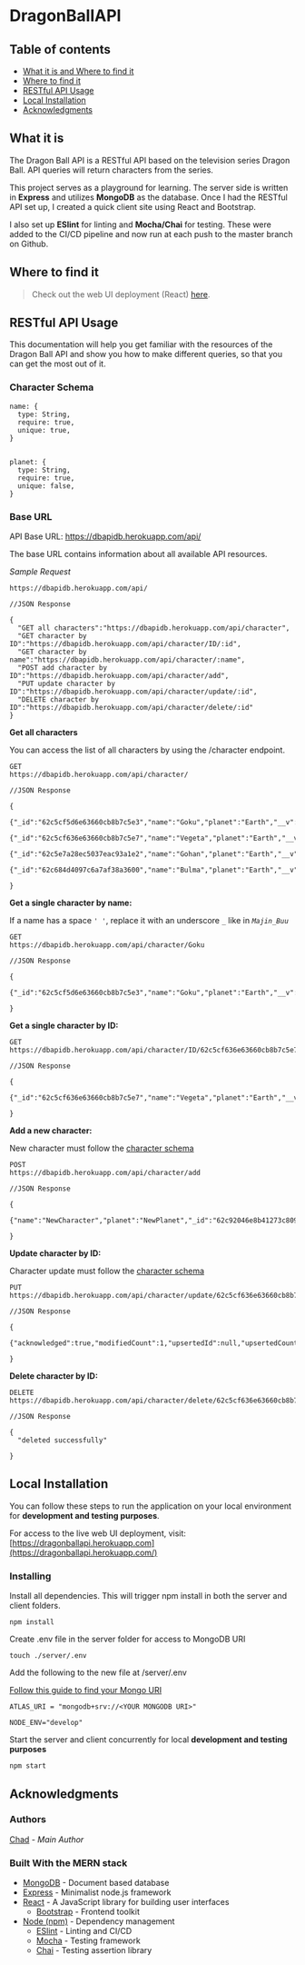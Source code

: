 # DragonBallAPI

## Table of contents 

- [What it is and Where to find it](#what-it-is)
- [Where to find it](#where-to-find-it)
- [RESTful API Usage](#restful-api-usage)
- [Local Installation](#local-installation)
- [Acknowledgments](#acknowledgments)

## What it is

The Dragon Ball API is a RESTful API based on the television series Dragon Ball. API queries will return characters from the series. 

This project serves as a playground for learning. The server side is written in **Express** and utilizes **MongoDB** as the database. Once I had the RESTful API set up, I created a quick client site using React and Bootstrap.

I also set up **ESlint** for linting and **Mocha/Chai** for testing. These were added to the CI/CD pipeline and now run at each push to the master branch on Github. 

## Where to find it

> Check out the web UI deployment (React) [here](https://dragonballapi.herokuapp.com/).

## RESTful API Usage
This documentation will help you get familiar with the resources of the Dragon Ball API and show you how to make different queries, so that you can get the most out of it.

### Character Schema
```
name: {
  type: String,
  require: true,
  unique: true,
}


planet: {
  type: String,
  require: true,
  unique: false,
}
```

### Base URL
API Base URL: https://dbapidb.herokuapp.com/api/

The base URL contains information about all available API resources.

*Sample Request*
```
https://dbapidb.herokuapp.com/api/
```
```
//JSON Response

{
  "GET all characters":"https://dbapidb.herokuapp.com/api/character",
  "GET character by ID":"https://dbapidb.herokuapp.com/api/character/ID/:id",
  "GET character by name":"https://dbapidb.herokuapp.com/api/character/:name",
  "POST add character by ID":"https://dbapidb.herokuapp.com/api/character/add",
  "PUT update character by ID":"https://dbapidb.herokuapp.com/api/character/update/:id",
  "DELETE character by ID":"https://dbapidb.herokuapp.com/api/character/delete/:id"
}
```

**Get all characters**

You can access the list of all characters by using the /character endpoint.

```
GET
https://dbapidb.herokuapp.com/api/character/
```

```
//JSON Response

{
  {"_id":"62c5cf5d6e63660cb8b7c5e3","name":"Goku","planet":"Earth","__v":0},
  {"_id":"62c5cf636e63660cb8b7c5e7","name":"Vegeta","planet":"Earth","__v":0},
  {"_id":"62c5e7a28ec5037eac93a1e2","name":"Gohan","planet":"Earth","__v":0},
  {"_id":"62c684d4097c6a7af38a3600","name":"Bulma","planet":"Earth","__v":0}]

}
```

**Get a single character by name:**

If a name has a space `' '`, replace it with an underscore `_` like in *`Majin_Buu`*

```
GET
https://dbapidb.herokuapp.com/api/character/Goku
```

```
//JSON Response

{
  {"_id":"62c5cf5d6e63660cb8b7c5e3","name":"Goku","planet":"Earth","__v":0}

}
```


**Get a single character by ID:**

```
GET
https://dbapidb.herokuapp.com/api/character/ID/62c5cf636e63660cb8b7c5e7
```

```
//JSON Response

{
  {"_id":"62c5cf636e63660cb8b7c5e7","name":"Vegeta","planet":"Earth","__v":0}

}
```

**Add a new character:**

New character must follow the [character schema](#character-schema)

```
POST
https://dbapidb.herokuapp.com/api/character/add
```

```
//JSON Response

{
  {"name":"NewCharacter","planet":"NewPlanet","_id":"62c92046e8b41273c809c8db","__v":0}

}
```

**Update character by ID:**

Character update must follow the [character schema](#character-schema)

```
PUT
https://dbapidb.herokuapp.com/api/character/update/62c5cf636e63660cb8b7c5e7
```

```
//JSON Response

{
  {"acknowledged":true,"modifiedCount":1,"upsertedId":null,"upsertedCount":0,"matchedCount":1}

}
```
**Delete character by ID:**

```
DELETE
https://dbapidb.herokuapp.com/api/character/delete/62c5cf636e63660cb8b7c5e7
```

```
//JSON Response

{
  "deleted successfully"

}
```

## Local Installation

You can follow these steps to run the application on your local environment for **development and testing purposes**.

For access to the live web UI deployment, visit:  
[https://dragonballapi.herokuapp.com](https://dragonballapi.herokuapp.com/)

### Installing

Install all dependencies. This will trigger npm install in both the server and client folders. 

```
npm install
```

Create .env file in the server folder for access to MongoDB URI

```
touch ./server/.env
```

Add the following to the new file at /server/.env

[Follow this guide to find your Mongo URI](https://www.mongodb.com/docs/guides/atlas/connection-string/)

```
ATLAS_URI = "mongodb+srv://<YOUR MONGODB URI>"

NODE_ENV="develop"
```

Start the server and client concurrently for local **development and testing purposes**

```
npm start
```

## Acknowledgments

### Authors
 
[Chad](https://github.com/chadvidovcich) - *Main Author*

### Built With the MERN stack

* [MongoDB](https://www.mongodb.com/) - Document based database
* [Express](https://expressjs.com/) - Minimalist node.js framework
* [React](https://reactjs.org/) - A JavaScript library for building user interfaces
  * [Bootstrap](https://getbootstrap.com/) - Frontend toolkit
* [Node (npm)](https://www.npmjs.com/) - Dependency management
  * [ESlint](https://eslint.org/) - Linting and CI/CD
  * [Mocha](https://mochajs.org/) - Testing framework
  * [Chai](https://www.chaijs.com/) - Testing assertion library
